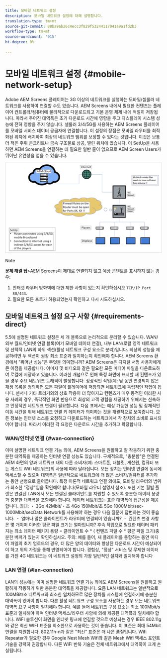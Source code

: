 ```yaml
---
title: 모바일 네트워크 설정
description: 모바일 네트워크 설정에 대해 설명합니다.
translation-type: tm+mt
source-git-commit: 88ba9ab26c4ecc3f829f53244117041a9a1fd2b3
workflow-type: tm+mt
source-wordcount: '915'
ht-degree: 0%

---
```



# 모바일 네트워크 설정 {#mobile-network-setup}

Adobe AEM Screens 플레이어는 3G 이상의 네트워크를 실행하는 모바일/셀룰러 네트워크를 사용하여 연결할 수도 있습니다.
AEM Screens 내에서 필요한 컨텐츠는 플레이어 컨트롤러/컴퓨터에 물리적으로 다운로드되고 기본 운영 체제 내에 적절히 저장됩니다. 따라서 주어진 대역폭은 초기 다운로드 시간에 영향을 주고 디스플레이 시스템 성능에 전혀 영향을 주지 않습니다.
셀룰러 3/4/5G를 사용하는 AEM Screens 플레이어를 모바일 서비스 데이터 공급자에 연결합니다. 이 설정의 장점은 모바일 라우터를 최적화된 위치에 배치하여 최상의 네트워크 범위를 보장할 수 있다는 것입니다. 이것은 보통 더 적은 주위 콘크리트나 금속 구조물로 상공, 열린 위치에 있습니다.
이 SetUp을 사용하면 AEM Screens을 연결하는 데 필요한 일반 줄이 없으므로 AEM Screen Users가 뛰어난 유연성을 얻을 수 있습니다.


![](/help/using/assets/mobile-network-1.png)

>[!NOTE]
>**문제 해결 팁&#x200B;**>AEM Screens이 제대로 연결되지 않고 예상 콘텐트를 표시하지 않는 경우:
>
>1. 인터넷 라우터 방화벽에 대한 제한 사항이 있는지 확인하십시오 `TCP/IP Port 80/443`.
>1. 필요한 모든 포트가 허용되었는지 확인하고 다시 시도하십시오.




## 모바일 네트워크 설정 요구 사항 {#requirements-direct}

5.5에 설명된 네트워크 설정은 세 개 블록으로 논리적으로 분리할 수 있습니다. WAN/외부 월드/인터넷 연결 블록(여기 모바일 데이터 연결), 내부 LAN/로컬 영역 네트워크 및 선택적 LAN의 하위 섹션(활성 네트워크 구성 요소로 분리)입니다.
최상의 성능을 제공하려면 두 섹션이 권장 최소 표준과 일치하는지 확인해야 합니다.
AEM Screens 환경에서 &quot;뛰어난 성능&quot;은 무엇을 의미합니까?
AEM Screens은 디지털 서명 사용자에게 큰 이점을 제공합니다. 이미지 및 비디오와 같은 필요한 모든 미디어 파일을 다운로드하여 로컬에 저장하고 있습니다. 이러한 개념으로 인해 특정 화면에 표시할 새 컨텐츠가 있을 경우 주요 네트워크 트래픽이 발생합니다.
정상적인 작업(예: 낮 동안 변경되지 않은 재생 목록을 정의하면 모든 파일이 플레이어에 저장되면 네트워크에 독립적인 작업이 됩니다.
센서나 기타 트리거와의 상호 작용이 더 많아지고 컨텐츠가 매우 동적인 이러한 사용 사례의 경우, 즉각적인 화면 반응으로 최상의 고객 경험을 제공하기 위해서는 신속하고 안정적인 네트워크 연결이 필요합니다.
다음 표에서는 예상 가능한 성능 및 잠재적인 이동 시간을 위해 네트워크 연결 키 데이터가 의미하는 것을 개괄적으로 보여줍니다.
모든 정보는 인터넷 소스를 요청하고 다운로드하는 네트워크에서 각 장치의 소비로 표시되어야 합니다. 따라서 이러한 각 요청은 다운로드 시간을 추가하고 확장합니다.


### WAN/인터넷 연결 {#wan-connection}

이미 설명한 네트워크 연결 기능 외에, AEM Screens을 원활하고 잘 작동하기 위한 충분한 대역폭을 제공하는 인터넷 연결 성능도 있습니다. 구체적으로, &quot;충분함&quot;은 연결된 AEM 화면의 양과 네트워크 내의 다른 소비자(예: 스마트폰, 태블릿, 계산원, 컴퓨터 또는 게스트 Wifi 네트워크)의 사용에 따라 달라집니다.
모든 장치는 인터넷 연결에 동시에 액세스할 수 있으며 대역폭은 일반적으로 네트워크에 더 많은 소비자/컴퓨터를 추가하는 동안 선형으로 줄어듭니다.
특정 이론적 네트워크 연결 외에도, 모바일 라우터의 범위가 최소한 &quot;정상&quot;임을 확인해야 합니다(모바일 라우터 설명서 참조). 또한 기본 월별 플랜은 연결된 LAN에서 모든 연결된 클라이언트를 지원할 수 있도록 충분한 데이터 용량과 충분한 대역폭을 포함해야 합니다.
데이터 네트워크는 표준 대역폭에 접근성을 제공합니다. 최대:
・ 3Go 42Mbit/・초 4Go 150Mbit/초 5Go 1000Mbit/sec-1000Mbit/secData Network를 사용해야 하는 경우 다음 질문에 답변하는 것이 좋습니다.
・ 얼마나 많은 클라이언트가 라우터에 연결되어 있습니까?
・ 컨텐츠 변경 사항은 몇 개이며 이러한 평균 파일 크기는 얼마입니까?
후속 작업으로 필요한 데이터 패키지는 최소
데이터 패키지 용량 = 클라이언트 수 * ( 컨텐츠 파일 수 * 평균 파일 크기)충분한 버퍼가 있는지 확인하십시오.
주의: 예를 들어, 새 플레이어를 통합하는 동안 미디어 파일의 초기 업로드의 경우, 더 많은 양의 데이터와 향상된 다운로드 시간이 예상되어야 하고 위의 가정을 통해 반영되어야 합니다.
경험상, &quot;정상&quot; 서비스 및 무제한 데이터를 가진 4G 네트워크는 이 네트워크 설정의 가장 일반적인 설치와 일치해야 합니다


### LAN 연결 {#lan-connection}

LAN의 성능에는 이미 설명한 네트워크 연결 기능 외에도 AEM Screens을 원활하고 원활하게 작동하기 위한 충분한 대역폭을 제공합니다. 요즘 LAN 네트워크는 일반적으로 100MBit/초 네트워크와 최소한 일치하므로 많은 장치를 시스템에 연결하기에 충분한 대역폭이 있어야 합니다. 다른 활성 네트워크 구성 요소를 사용하는 경우 모든 네트워크 대역폭 요구 사항이 일치해야 합니다. 예를 들어 네트워크 구성 요소는 최소 100Mbit/s 표준과 일치해야 하며 인터넷 액세스/라우터 사양에 의해 제공된 대역폭과 일치해야 합니다.
WiFI 솔루션이 화면을 인터넷 링크에 연결할 것으로 예상되는 경우 IEEE 802.11g와 같은 최신 WIFI 표준을 최소한으로 사용하는 것이 좋습니다. 이 표준은 최대 54Mbit 연결을 지원합니다. 802.11h-n과 같은 &quot;최신&quot; 표준은 더 나은 품질입니다. Wifi Repeater가 필요한 경우 Google Nest Mesh Wifi와 같은 Mesh Wifi 액세스 포인트 기술을 강력히 권장합니다.
다른 WiFi 반복 기술은 전체 네트워크에서 대역폭이 크게 손실됩니다.
